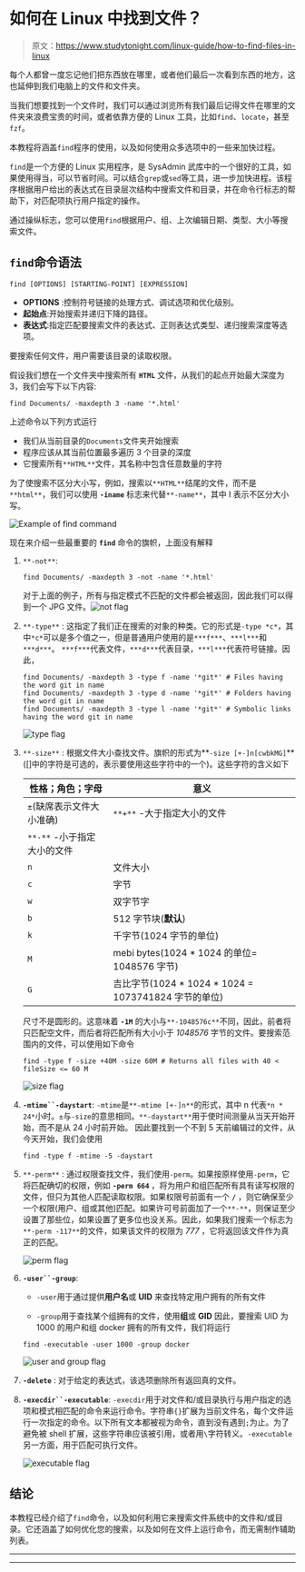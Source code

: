 # 如何在 Linux 中找到文件？

> 原文：<https://www.studytonight.com/linux-guide/how-to-find-files-in-linux>

每个人都曾一度忘记他们把东西放在哪里，或者他们最后一次看到东西的地方，这也延伸到我们电脑上的文件和文件夹。

当我们想要找到一个文件时，我们可以通过浏览所有我们最后记得文件在哪里的文件夹来浪费宝贵的时间，或者依靠方便的 Linux 工具，比如`find`、`locate`，甚至`fzf`。

本教程将涵盖`find`程序的使用，以及如何使用众多选项中的一些来加快过程。

`find`是一个方便的 Linux 实用程序，是 SysAdmin 武库中的一个很好的工具，如果使用得当，可以节省时间。可以结合`grep`或`sed`等工具，进一步加快进程。该程序根据用户给出的表达式在目录层次结构中搜索文件和目录，并在命令行标志的帮助下，对匹配项执行用户指定的操作。

通过操纵标志，您可以使用`find`根据用户、组、上次编辑日期、类型、大小等搜索文件。

## `find`命令语法

```
find [OPTIONS] [STARTING-POINT] [EXPRESSION]
```

*   **OPTIONS** :控制符号链接的处理方式、调试选项和优化级别。
*   **起始点**:开始搜索并递归下降的路径。
*   **表达式**:指定匹配要搜索文件的表达式、正则表达式类型、递归搜索深度等选项。

要搜索任何文件，用户需要该目录的读取权限。

假设我们想在一个文件夹中搜索所有 **`HTML`** 文件，从我们的起点开始最大深度为 3，我们会写下以下内容:

```
find Documents/ -maxdepth 3 -name '*.html'
```

上述命令以下列方式运行

*   我们从当前目录的`Documents`文件夹开始搜索
*   程序应该从其当前位置最多遍历 3 个目录的深度
*   它搜索所有`**HTML**`文件，其名称中包含任意数量的字符

为了使搜索不区分大小写，例如，搜索以`**HTML**`结尾的文件，而不是`**html**`，我们可以使用 **`-iname`** 标志来代替`**-name**`，其中 I 表示不区分大小写。

![Example of find command](../Images/644f8a2b5981cbd0575c66d7b37fd0be.png)

现在来介绍一些最重要的 **`find`** 命令的旗帜，上面没有解释

1.  `**-not**`:

    ```
    find Documents/ -maxdepth 3 -not -name '*.html'
    ```

    对于上面的例子，所有与指定模式不匹配的文件都会被返回，因此我们可以得到一个 JPG 文件。![not flag](../Images/059410616110d58d07d4d0a9de9408e8.png)

2.  `**-type**` :
    这指定了我们正在搜索的对象的种类。它的形式是`-type *c*`，其中`*c*`可以是多个值之一，但是普通用户使用的是`***f***`、`***l***`和`***d***`。
    `***f***`代表文件，`***d***`代表目录，`***l***`代表符号链接。因此，

    ```
    find Documents/ -maxdepth 3 -type f -name '*git*' # Files having the word git in name
    find Documents/ -maxdepth 3 -type d -name '*git*' # Folders having the word git in name
    find Documents/ -maxdepth 3 -type l -name '*git*' # Symbolic links having the word git in name
    ```

    ![type flag](../Images/7d767364f6753b8e4e76963867a660f3.png)

3.  `**-size**` :
    根据文件大小查找文件。旗帜的形式为**`-size [+-]n[cwbkMG]`**([]中的字符是可选的，表示要使用这些字符中的一个)。这些字符的含义如下

    | 性格；角色；字母 | 意义 |
    | --- | --- |
    | `±`(缺席表示文件大小准确) | `**+**` -大于指定大小的文件 |
    | `**-**` -小于指定大小的文件 |
    | `n` | 文件大小 |
    | `c` | 字节 |
    | `w` | 双字节字 |
    | `b` | 512 字节块(**默认**) |
    | `k` | 千字节(1024 字节的单位) |
    | `M` | mebi bytes(1024 * 1024 的单位= 1048576 字节) |
    | `G` | 吉比字节(1024 * 1024 * 1024 = 1073741824 字节的单位) |

    尺寸不是圆形的。这意味着 **`-1M`** 的大小与`**-1048576c**`不同，因此，前者将只匹配空文件，而后者将匹配所有大小小于 *1048576* 字节的文件。要搜索范围内的文件，可以使用如下命令

    ```
    find -type f -size +40M -size 60M # Returns all files with 40 < fileSize <= 60 M
    ```

    ![size flag](../Images/c4e501fc13c93f0f73e1d167f3acf39d.png)

4.  **`-mtime``-daystart`**:
    `-mtime`是`**-mtime [+-]n**`的形式，其中 n 代表`*n * 24*`小时。`±`与`-size`的意思相同。`**-daystart**`用于使时间测量从当天开始开始，而不是从 24 小时前开始。
    因此要找到一个不到 5 天前编辑过的文件，从今天开始，我们会使用

    ```
    find -type f -mtime -5 -daystart
    ```

5.  `**-perm**` :
    通过权限查找文件，我们使用`-perm`。如果按原样使用`-perm`，它将匹配确切的权限，例如 **`-perm 664`** ，将为用户和组匹配所有具有读写权限的文件，但只为其他人匹配读取权限。如果权限号前面有一个 **`/`** ，则它确保至少一个权限(用户、组或其他)匹配。如果许可号前面加了一个`**-**`，则保证至少设置了那些位，如果设置了更多位也没关系。因此，如果我们搜索一个标志为`**-perm -117**`的文件，如果该文件的权限为 *777* ，它将返回该文件作为真正的匹配。

    ![perm flag](../Images/059c1fa494e12f7757377ef27910a447.png)

6.  **`-user``-group`**:

    *   `-user`用于通过提供**用户名**或 **UID** 来查找特定用户拥有的所有文件

    *   `-group`用于查找某个组拥有的文件，使用**组**或 **GID**
        因此，要搜索 UID 为 1000 的用户和组 docker 拥有的所有文件，我们将运行

    ```
    find -executable -user 1000 -group docker
    ```

    ![user and group flag](../Images/84917dcc886d5525346439fd9242c3f7.png)

7.  **`-delete`** :
    对于给定的表达式，该选项删除所有返回真的文件。

8.  **`-execdir``-executable`**:
    `-execdir`用于对文件和/或目录执行与用户指定的选项和模式相匹配的命令来运行命令。字符串`{}`扩展为当前文件名，每个文件运行一次指定的命令。以下所有文本都被视为命令，直到没有遇到`;`为止。为了避免被 shell 扩展，这些字符串应该被引用，或者用`\`字符转义。`-executable`另一方面，用于匹配可执行文件。

    ![executable flag](../Images/84917dcc886d5525346439fd9242c3f7.png)

## 结论

本教程已经介绍了`find`命令，以及如何利用它来搜索文件系统中的文件和/或目录。它还涵盖了如何优化您的搜索，以及如何在文件上运行命令，而无需制作辅助列表。

* * *

* * *